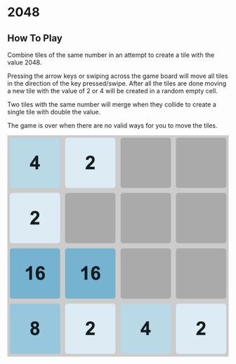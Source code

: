 # 2048

## How To Play
Combine tiles of the same number in an attempt to create a tile with the value 2048.

Pressing the arrow keys or swiping across the game board will move all tiles in the direction of the key pressed/swipe. After all the tiles are done moving a new tile with the value of 2 or 4 will be created in a random empty cell.

Two tiles with the same number will merge when they collide to create a single tile with double the value.

The game is over when there are no valid ways for you to move the tiles.

![My Image](2048Screenshot.png)
